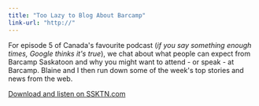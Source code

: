```yaml
---
title: "Too Lazy to Blog About Barcamp"
link-url: "http://"
---
```

<p>For episode 5 of Canada's favourite podcast (<em>if you say something enough times, Google thinks it's true</em>), we chat about what people can expect from Barcamp Saskatoon and why you might want to attend - or speak - at Barcamp. Blaine and I then run down some of the week's top stories and news from the web.</p>
<p><a href="http://ssktn.com/podcasts/tltb/005-too-lazy-to-blog-barcamp-preview-and-mac-pro-review/">Download and listen on SSKTN.com</a></p>
